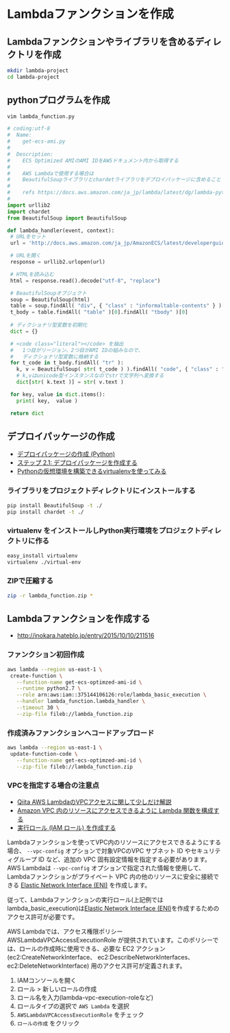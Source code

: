 # Lambdaファンクションを作成

## Lambdaファンクションやライブラリを含めるディレクトリを作成

 ```sh
mkdir lambda-project
cd lambda-project
```

## pythonプログラムを作成

 ```sh
vim lambda_function.py
```

 ```python
# coding:utf-8
#  Name:
#    get-ecs-ami.py
#
#  Description:
#    ECS Optimized AMIのAMI IDをAWSドキュメント内から取得する
#
#    AWS Lambdaで使用する場合は
#    BeautifulSoupライブラリとchardetライブラリをデプロイパッケージに含めること
#
#    refs https://docs.aws.amazon.com/ja_jp/lambda/latest/dg/lambda-python-how-to-create-deployment-package.html
#
import urllib2
import chardet
from BeautifulSoup import BeautifulSoup

def lambda_handler(event, context):
  # URLをセット
  url = 'http://docs.aws.amazon.com/ja_jp/AmazonECS/latest/developerguide/ecs-optimized_AMI.html'

  # URLを開く
  response = urllib2.urlopen(url)

  # HTMLを読み込む
  html = response.read().decode("utf-8", "replace")

  # BeautifulSoupオブジェクト
  soup = BeautifulSoup(html)
  table = soup.findAll( "div", { "class" : "informaltable-contents" } )[0]
  t_body = table.findAll( "table" )[0].findAll( "tbody" )[0]
  
  # ディクショナリ型変数を初期化
  dict = {}

  # <code class="literal"></code> を抽出
  #   1つ目がリージョン、2つ目がAMI IDの組みなので、
  #   ディクショナリ型変数に格納する
  for t_code in t_body.findAll( "tr" ):
    k, v = BeautifulSoup( str( t_code ) ).findAll( "code", { "class" : "literal" } )
    # k,vはunicode型インスタンスなのでstrで文字列へ変換する
    dict[str( k.text )] = str( v.text )

  for key, value in dict.items():
    print( key,  value )

  return dict
```

## デプロイパッケージの作成
  - [デプロイパッケージの作成 (Python)](https://docs.aws.amazon.com/ja_jp/lambda/latest/dg/lambda-python-how-to-create-deployment-package.html#deployment-pkg-for-virtualenv)
  - [ステップ 2.1: デプロイパッケージを作成する](https://docs.aws.amazon.com/ja_jp/lambda/latest/dg/with-s3-example-deployment-pkg.html#with-s3-example-deployment-pkg-python)
  - [Pythonの仮想環境を構築できるvirtualenvを使ってみる](http://qiita.com/H-A-L/items/5d5a2ef73be8d140bdf3)

### ライブラリをプロジェクトディレクトリにインストールする

 ```sh
pip install BeautifulSoup -t ./
pip install chardet -t ./
```

### virtualenv をインストールしPython実行環境をプロジェクトディレクトリに作る

 ```sh
easy_install virtualenv
virtualenv ./virtual-env
```

### ZIPで圧縮する

 ```sh
zip -r lambda_function.zip *
```

## Lambdaファンクションを作成する
  - http://inokara.hateblo.jp/entry/2015/10/10/211516

### ファンクション初回作成

 ```sh
aws lambda --region us-east-1 \
  create-function \
    --function-name get-ecs-optimzed-ami-id \
    --runtime python2.7 \
    --role arn:aws:iam::375144106126:role/lambda_basic_execution \
    --handler lambda_function.lambda_handler \
    --timeout 30 \
    --zip-file fileb://lambda_function.zip
```

### 作成済みファンクションへコードアップロード

 ```sh
aws lambda --region us-east-1 \
  update-function-code \
    --function-name get-ecs-optimzed-ami-id \
    --zip-file fileb://lambda_function.zip
```

### VPCを指定する場合の注意点
  - [Qiita AWS LambdaのVPCアクセスに関して少しだけ解説](http://qiita.com/Keisuke69/items/1d84684f0511a062e968)
  - [Amazon VPC 内のリソースにアクセスできるように Lambda 関数を構成する](http://docs.aws.amazon.com/ja_jp/lambda/latest/dg/vpc.html)
  - [実行ロール (IAM ロール) を作成する](https://docs.aws.amazon.com/ja_jp/lambda/latest/dg/vpc-rds-create-iam-role.html)

  Lambdaファンクションを使ってVPC内のリソースにアクセスできるようにする場合、 `--vpc-config` オプションで対象VPCのVPC サブネット ID やセキュリティグループ ID など、追加の VPC 固有設定情報を指定する必要があります。AWS Lambdaは `--vpc-config` オプションで指定された情報を使用して、Lambdaファンクションがプライベート VPC 内の他のリソースに安全に接続できる [Elastic Network Interface (ENI)](http://docs.aws.amazon.com/ja_jp/AWSEC2/latest/UserGuide/using-eni.html) を作成します。

  従って、Lambdaファンクションの実行ロール(上記例ではlambda_basic_execution)は[Elastic Network Interface (ENI)](http://docs.aws.amazon.com/ja_jp/AWSEC2/latest/UserGuide/using-eni.html)を作成するためのアクセス許可が必要です。

  AWS Lambdaでは、アクセス権限ポリシー AWSLambdaVPCAccessExecutionRole が提供されています。このポリシーでは、ロールの作成時に使用できる、必要な EC2 アクション (ec2:CreateNetworkInterface、 ec2:DescribeNetworkInterfaces、ec2:DeleteNetworkInterface) 用のアクセス許可が定義されます。

   1. IAMコンソールを開く
   1. ロール > 新しいロールの作成
   1. ロール名を入力(lambda-vpc-execution-roleなど)
   1. ロールタイプの選択で `AWS Lambda` を選択
   1. `AWSLambdaVPCAccessExecutionRole` をチェック
   1. `ロールの作成` をクリック

